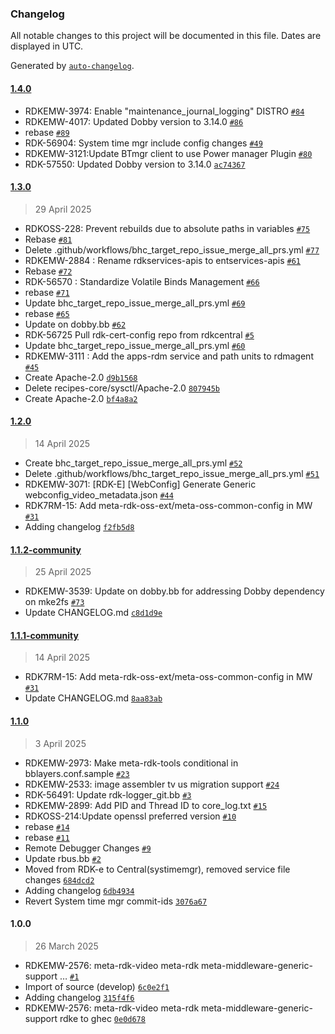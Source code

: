 ### Changelog

All notable changes to this project will be documented in this file. Dates are displayed in UTC.

Generated by [`auto-changelog`](https://github.com/CookPete/auto-changelog).

#### [1.4.0](https://github.com/rdkcentral/meta-rdk/compare/1.3.0...1.4.0)

- RDKEMW-3974: Enable "maintenance_journal_logging" DISTRO [`#84`](https://github.com/rdkcentral/meta-rdk/pull/84)
- RDKEMW-4017: Updated Dobby version to 3.14.0 [`#86`](https://github.com/rdkcentral/meta-rdk/pull/86)
- rebase [`#89`](https://github.com/rdkcentral/meta-rdk/pull/89)
- RDK-56904: System time mgr include config changes [`#49`](https://github.com/rdkcentral/meta-rdk/pull/49)
- RDKEMW-3121:Update BTmgr client to use Power manager Plugin [`#80`](https://github.com/rdkcentral/meta-rdk/pull/80)
- RDK-57550: Updated Dobby version to 3.14.0 [`ac74367`](https://github.com/rdkcentral/meta-rdk/commit/ac74367027503865b3e921c5bae6f948d33a94ec)

#### [1.3.0](https://github.com/rdkcentral/meta-rdk/compare/1.2.0...1.3.0)

> 29 April 2025

- RDKOSS-228: Prevent rebuilds due to absolute paths in variables  [`#75`](https://github.com/rdkcentral/meta-rdk/pull/75)
- Rebase [`#81`](https://github.com/rdkcentral/meta-rdk/pull/81)
- Delete .github/workflows/bhc_target_repo_issue_merge_all_prs.yml [`#77`](https://github.com/rdkcentral/meta-rdk/pull/77)
- RDKEMW-2884 : Rename rdkservices-apis to entservices-apis [`#61`](https://github.com/rdkcentral/meta-rdk/pull/61)
- Rebase [`#72`](https://github.com/rdkcentral/meta-rdk/pull/72)
- RDK-56570 : Standardize Volatile Binds Management [`#66`](https://github.com/rdkcentral/meta-rdk/pull/66)
- rebase [`#71`](https://github.com/rdkcentral/meta-rdk/pull/71)
- Update bhc_target_repo_issue_merge_all_prs.yml [`#69`](https://github.com/rdkcentral/meta-rdk/pull/69)
- rebase [`#65`](https://github.com/rdkcentral/meta-rdk/pull/65)
- Update on dobby.bb [`#62`](https://github.com/rdkcentral/meta-rdk/pull/62)
- RDK-56725 Pull rdk-cert-config repo from rdkcentral  [`#5`](https://github.com/rdkcentral/meta-rdk/pull/5)
- Update bhc_target_repo_issue_merge_all_prs.yml [`#60`](https://github.com/rdkcentral/meta-rdk/pull/60)
- RDKEMW-3111 : Add the apps-rdm service and path units to rdmagent  [`#45`](https://github.com/rdkcentral/meta-rdk/pull/45)
- Create Apache-2.0 [`d9b1568`](https://github.com/rdkcentral/meta-rdk/commit/d9b15682ebe396a535a42b442565856b11d95f7d)
- Delete recipes-core/sysctl/Apache-2.0 [`807945b`](https://github.com/rdkcentral/meta-rdk/commit/807945b4961c7071988d43d6be500d184ba0eabc)
- Create Apache-2.0 [`bf4a8a2`](https://github.com/rdkcentral/meta-rdk/commit/bf4a8a2f92948182e6b7b5c389882a977c5637a9)

#### [1.2.0](https://github.com/rdkcentral/meta-rdk/compare/1.1.2-community...1.2.0)

> 14 April 2025

- Create bhc_target_repo_issue_merge_all_prs.yml [`#52`](https://github.com/rdkcentral/meta-rdk/pull/52)
- Delete .github/workflows/bhc_target_repo_issue_merge_all_prs.yml [`#51`](https://github.com/rdkcentral/meta-rdk/pull/51)
- RDKEMW-3071: [RDK-E] [WebConfig] Generate Generic webconfig_video_metadata.json [`#44`](https://github.com/rdkcentral/meta-rdk/pull/44)
- RDK7RM-15: Add meta-rdk-oss-ext/meta-oss-common-config in MW [`#31`](https://github.com/rdkcentral/meta-rdk/pull/31)
- Adding changelog [`f2fb5d8`](https://github.com/rdkcentral/meta-rdk/commit/f2fb5d8c0eaa4959aae258d982f5702390cb84dc)

#### [1.1.2-community](https://github.com/rdkcentral/meta-rdk/compare/1.1.1-community...1.1.2-community)

> 25 April 2025

- RDKEMW-3539: Update on dobby.bb for addressing Dobby dependency on mke2fs [`#73`](https://github.com/rdkcentral/meta-rdk/pull/73)
- Update CHANGELOG.md [`c8d1d9e`](https://github.com/rdkcentral/meta-rdk/commit/c8d1d9e1e171760beeb6af64a0800b375bf4bcd0)

#### [1.1.1-community](https://github.com/rdkcentral/meta-rdk/compare/1.1.0...1.1.1-community)

> 14 April 2025

- RDK7RM-15: Add meta-rdk-oss-ext/meta-oss-common-config in MW [`#31`](https://github.com/rdkcentral/meta-rdk/pull/31)
- Update CHANGELOG.md [`8aa83ab`](https://github.com/rdkcentral/meta-rdk/commit/8aa83abed9bbe3c82b0a3affad8619516a9cfea4)

#### [1.1.0](https://github.com/rdkcentral/meta-rdk/compare/1.0.0...1.1.0)

> 3 April 2025

- RDKEMW-2973: Make meta-rdk-tools conditional in bblayers.conf.sample [`#23`](https://github.com/rdkcentral/meta-rdk/pull/23)
- RDKEMW-2533: image assembler tv us migration support [`#24`](https://github.com/rdkcentral/meta-rdk/pull/24)
- RDK-56491: Update rdk-logger_git.bb [`#3`](https://github.com/rdkcentral/meta-rdk/pull/3)
- RDKEMW-2899: Add PID and Thread ID to core_log.txt [`#15`](https://github.com/rdkcentral/meta-rdk/pull/15)
- RDKOSS-214:Update openssl preferred version [`#10`](https://github.com/rdkcentral/meta-rdk/pull/10)
- rebase [`#14`](https://github.com/rdkcentral/meta-rdk/pull/14)
- rebase [`#11`](https://github.com/rdkcentral/meta-rdk/pull/11)
- Remote Debugger Changes [`#9`](https://github.com/rdkcentral/meta-rdk/pull/9)
- Update rbus.bb [`#2`](https://github.com/rdkcentral/meta-rdk/pull/2)
- Moved from RDK-e to Central(systimemgr), removed service file changes [`684dcd2`](https://github.com/rdkcentral/meta-rdk/commit/684dcd2efd0d7ba6889c7348f057fc743fe6674f)
- Adding changelog [`6db4934`](https://github.com/rdkcentral/meta-rdk/commit/6db4934e732bd37ced64a09a29072a224ec293d1)
- Revert System time mgr commit-ids [`3076a67`](https://github.com/rdkcentral/meta-rdk/commit/3076a67ddd1adc044fd542b47ab92412a98ba996)

#### 1.0.0

> 26 March 2025

- RDKEMW-2576: meta-rdk-video meta-rdk meta-middleware-generic-support … [`#1`](https://github.com/rdkcentral/meta-rdk/pull/1)
- Import of source (develop) [`6c0e2f1`](https://github.com/rdkcentral/meta-rdk/commit/6c0e2f1aee5e774f729acec30b9bbc70994f57aa)
- Adding changelog [`315f4f6`](https://github.com/rdkcentral/meta-rdk/commit/315f4f62307e104cd5e4c64aa985de908198c11f)
- RDKEMW-2576: meta-rdk-video meta-rdk meta-middleware-generic-support rdke to ghec [`0e0d678`](https://github.com/rdkcentral/meta-rdk/commit/0e0d6785552d04e040b5e1c8b94cc1478548e00e)
